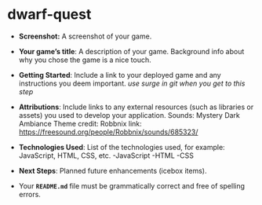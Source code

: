 # dwarf-quest

- **Screenshot:** A screenshot of your game.

- **Your game’s title**: A description of your game. Background info about why you chose the game is a nice touch.

- **Getting Started**: Include a link to your deployed game and any instructions you deem important.
  *use surge in git when you get to this step*

- ************************Attributions************************: 
Include links to any external resources (such as libraries or assets) you used to develop your application.
Sounds:
  Mystery Dark Ambiance Theme 
    credit: Robbnix
    link: https://freesound.org/people/Robbnix/sounds/685323/

- **Technologies Used**: List of the technologies used, for example: JavaScript, HTML, CSS, etc.
  -JavaScript
  -HTML
  -CSS

- **Next Steps**: Planned future enhancements (icebox items).

- Your **`README.md`** file must be grammatically correct and free of spelling errors.